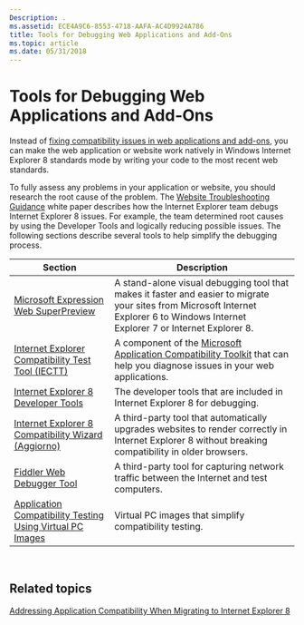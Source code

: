 ```yaml
---
Description: .
ms.assetid: ECE4A9C6-8553-4718-AAFA-AC4D9924A786
title: Tools for Debugging Web Applications and Add-Ons
ms.topic: article
ms.date: 05/31/2018
---
```


# Tools for Debugging Web Applications and Add-Ons

Instead of [fixing compatibility issues in web applications and add-ons](remediating-web-applications-and-add-ons.md), you can make the web application or website work natively in Windows Internet Explorer 8 standards mode by writing your code to the most recent web standards.

To fully assess any problems in your application or website, you should research the root cause of the problem. The [Website Troubleshooting Guidance](https://code.msdn.microsoft.com/Project/Download/FileDownload.aspx?ProjectName=IE8&DownloadId=7167) white paper describes how the Internet Explorer team debugs Internet Explorer 8 issues. For example, the team determined root causes by using the Developer Tools and logically reducing possible issues. The following sections describe several tools to help simplify the debugging process.



| Section                                                                                                                    | Description                                                                                                                                                                         |
|----------------------------------------------------------------------------------------------------------------------------|-------------------------------------------------------------------------------------------------------------------------------------------------------------------------------------|
| [Microsoft Expression Web SuperPreview](microsoft-expression-web-superpreview.md)                                         | A stand-alone visual debugging tool that makes it faster and easier to migrate your sites from Microsoft Internet Explorer 6 to Windows Internet Explorer 7 or Internet Explorer 8. |
| [Internet Explorer Compatibility Test Tool (IECTT)](inernet-explorer-compatibility-test-tool--iectt-.md)                  | A component of the [Microsoft Application Compatibility Toolkit](https://docs.microsoft.com/windows-hardware/get-started/adk-install) that can help you diagnose issues in your web applications.       |
| [Internet Explorer 8 Developer Tools](internet-explorer-8-developer-tools.md)                                             | The developer tools that are included in Internet Explorer 8 for debugging.                                                                                                         |
| [Internet Explorer 8 Compatibility Wizard (Aggiorno)](inernet-explorer-8-compatibility-wizard--aggiorno-.md)              | A third-party tool that automatically upgrades websites to render correctly in Internet Explorer 8 without breaking compatibility in older browsers.                                |
| [Fiddler Web Debugger Tool](fiddler-web-debugger-tool.md)                                                                 | A third-party tool for capturing network traffic between the Internet and test computers.                                                                                           |
| [Application Compatibility Testing Using Virtual PC Images](application-compatibility-testing-using-virtual-pc-images.md) | Virtual PC images that simplify compatibility testing.                                                                                                                              |



 

## Related topics

<dl> <dt>

[Addressing Application Compatibility When Migrating to Internet Explorer 8](addressing-application-compatibility-when-migrating-to-internet-explorer-8.md)
</dt> </dl>

 

 



